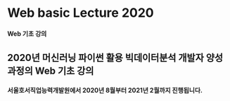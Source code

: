 # Web basic Lecture 2020

#### Web 기초 강의

## 2020년 머신러닝 파이썬 활용 빅데이터분석 개발자 양성과정의 Web 기초 강의

#### 서울호서직업능력개발원에서 2020년 8월부터 2021년 2월까지 진행됩니다.
